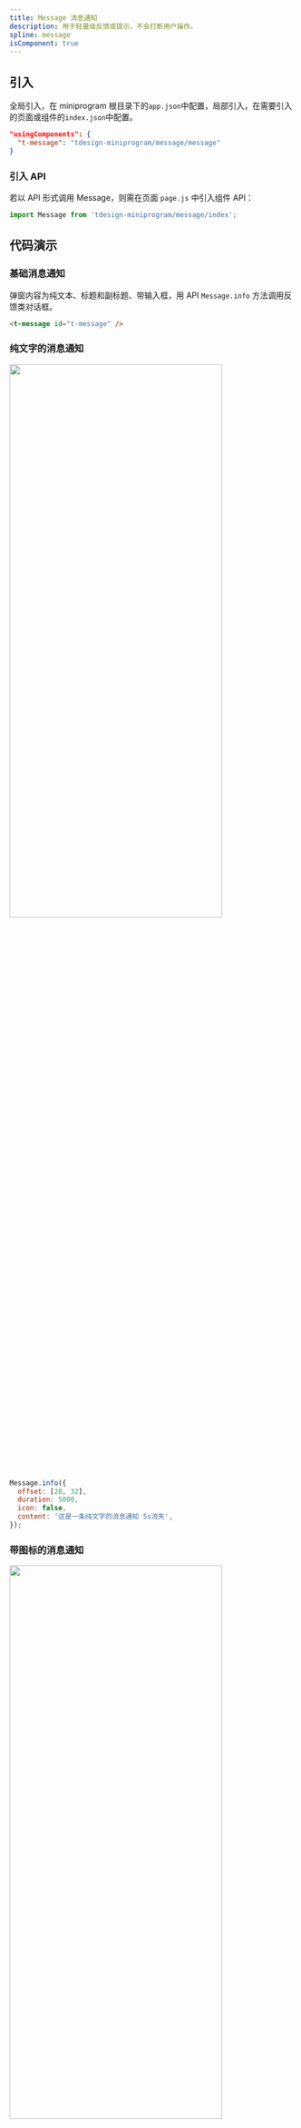 ```yaml
---
title: Message 消息通知
description: 用于轻量级反馈或提示，不会打断用户操作。
spline: message
isComponent: true
---
```


## 引入

全局引入，在 miniprogram 根目录下的`app.json`中配置，局部引入，在需要引入的页面或组件的`index.json`中配置。

```json
"usingComponents": {
  "t-message": "tdesign-miniprogram/message/message"
}
```

### 引入 API

若以 API 形式调用 Message，则需在页面 `page.js` 中引入组件 API：

```js
import Message from 'tdesign-miniprogram/message/index';
```

## 代码演示

### 基础消息通知

弹窗内容为纯文本、标题和副标题、带输入框，用 API `Message.info` 方法调用反馈类对话框。

```html
<t-message id="t-message" />
```

### 纯文字的消息通知

<img src="https://tdesign.gtimg.com/miniprogram/readme/messageNormal(4).png" width="375px" height="50%">

```js
Message.info({
  offset: [20, 32],
  duration: 5000,
  icon: false,
  content: '这是一条纯文字的消息通知 5s消失',
});
```

### 带图标的消息通知

<img src="https://tdesign.gtimg.com/miniprogram/readme/messageNormal.png" width="375px" height="50%">

```js
Message.info({
  offset: ['20rpx', '32rpx'],
  duration: 5000,
  icon: 'error-circle',
  content: '这是一条带图标的消息通知 5s消失',
});
```

### 带关闭的消息通知

<img src="https://tdesign.gtimg.com/miniprogram/readme/messageNormal(1).png" width="375px" height="50%">

```js
Message.info({
  offset: [20, 32],
  icon: 'error-circle',
  content: '这是一条带关闭的消息通知 常驻可关闭',
  duration: -1,
  closeBtn: true,
});
```

### 滚动的消息通知

<img src="https://tdesign.gtimg.com/miniprogram/readme/messageNormal(3).png" width="375px" height="50%">

```js
Message.info({
  offset: [20, 32],
  marquee: { speed: 50, loop: -1, delay: 5000 },
  icon: false,
  content: '这是一条滚动的通知信息',
  duration: -1,
});
```

### 带按钮的消息通知

<img src="https://tdesign.gtimg.com/miniprogram/readme/messageWarning(3).png" width="375px" height="50%">

```js
Message.info({
  offset: [20, 32],
  icon: 'notification',
  content: '这是一条带操作的消息通知',
  duration: -1,
  action: '按钮',
});
```

### 不同状态的消息通知

消息通知类型为普通（info）、警示（warning）、成功（success）、错误（error）

#### 普通消息通知

<img src="https://tdesign.gtimg.com/miniprogram/readme/messageNormal(2).png" width="375px" height="50%">

```js
Message.info({
  offset: [20, 32],
  duration: 5000,
  icon: false,
  content: '这是一条纯文字的消息通知 5s消失',
});
```

#### 警示消息通知

<img src="https://tdesign.gtimg.com/miniprogram/readme/messageWarning(1).png" width="375px" height="50%">

```js
Message.warning({
  offset: [20, 32],
  duration: -1,
  content: '这是一条需要用户关注到的警示通知',
});
```

#### 成功消息通知

<img src="https://tdesign.gtimg.com/miniprogram/readme/messageWarning.png" width="375px" height="50%">

```js
Message.success({
  offset: [20, 32],
  duration: -1,
  content: '这是一条需要成功的提示消息',
});
```

#### 错误消息通知

<img src="https://tdesign.gtimg.com/miniprogram/readme/messageWarning(2).png" width="375px" height="50%">

```js
Message.error({
  offset: [20, 32],
  duration: -1,
  content: '这是一条错误提示通知',
});
```

## API

### Message Props

| 名称 | 类型 | 默认值 | 说明 | 必传|
| -- | -- | -- | -- | -- |
| action           | String / Slot           | -         | 操作                                                                                                                                                                                | N                                                                                                                  |
| align            | String                  | left      | 文本对齐方式。可选项：left/center                                                                                                                                                   | N                                                                                                                  |
| close-btn        | String / Boolean / Slot | undefined | 关闭按钮，可以自定义。值为 true 显示默认关闭按钮，值为 false 不显示关闭按钮。值类型为 string 则直接显示值，如：“关闭”。也可以完全自定义按钮                                         | N                                                                                                                  |
| content          | String / Slot           | -         | 用于自定义消息弹出内容                                                                                                                                                              | N                                                                                                                  |
| duration         | Number                  | 3000      | 消息内置计时器，计时到达时会触发 duration-end 事件。单位：毫秒。值为 0 则表示没有计时器。                                                                                           | N                                                                                                                  |
| external-classes | Array                   | -         | 样式类名，分别用于设置 组件外层、消息内容、左侧图标、操作按钮、关闭按钮等元素类名。`['t-class', 't-class-content', 't-class-icon', 't-class-action', 't-class-close-btn']`          | N                                                                                                                  |
| icon             | String / Boolean / Slot | true      | 消息提醒前面的图标。值为 true 则根据 theme 显示对应的图标，值为 false 则不显示图标。值为 'info' 或 'bell' 则显示组件内置图标。也可以完全自定义图标节点。TS 类型：`boolean           | 'info'                                                                                                             | 'bell'` | N   |
| marquee          | Boolean / Object        | false     | 跑马灯效果。speed 指速度控制；loop 指循环播放次数，值为 -1 表示循环播放，值为 0 表示不循环播放；delay 表示延迟多久开始播放。TS 类型：`boolean                                       | DrawMarquee`。[详细类型定义](https://github.com/Tencent/tdesign-miniprogram/tree/develop/src/message/type.ts) | N       |
| offset           | Array                   | -         | 相对于 placement 的偏移量，示例：[-10, 20] 或 ['10rpx', '8rpx']。TS 类型：`Array<string                                                                                             | number>`                                                                                                           | N       |
| theme            | String                  | info      | 消息组件风格。可选项：info/success/warning/error。TS 类型：`MessageThemeList`。[详细类型定义](https://github.com/Tencent/tdesign-miniprogram/tree/develop/src/message/type.ts) | N                                                                                                                  |
| visible          | Boolean                 | false     | 是否显示，隐藏时默认销毁组件                                                                                                                                                        | N                                                                                                                  |
| z-index          | Number                  | 15000         | 组件层级，样式默认为 15000                                                                                                                                                           | N                                                                                                                  |

### Message Events

| 名称             | 参数 | 描述                                     |
| ---------------- | ---- | ---------------------------------------- |
| action-btn-click | -    | 当操作按钮存在时，用户点击操作按钮时触发 |
| close-btn-click  | -    | 当关闭按钮存在时，用户点击关闭按钮触发   |
| duration-end     | -    | 计时结束后触发                           |
